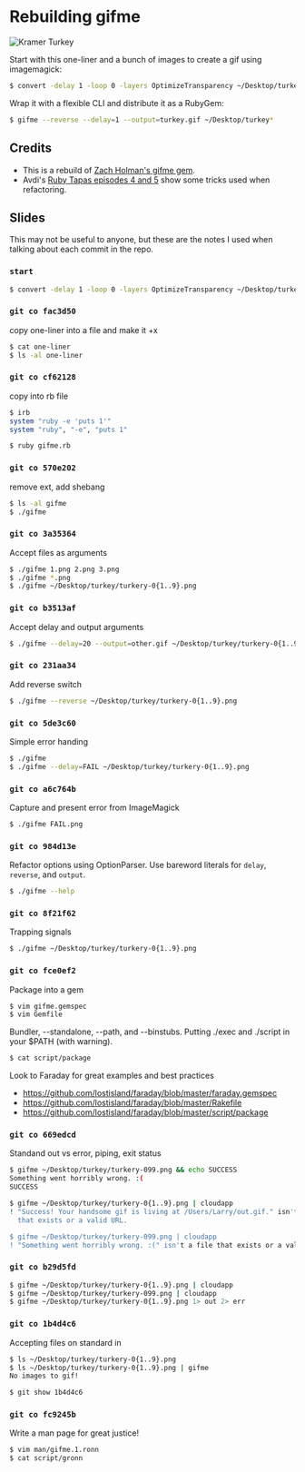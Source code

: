 # Rebuilding gifme

![Kramer Turkey](http://cl.ly/image/0o0O121n3V08/turkey.gif)

Start with this one-liner and a bunch of images to create a gif using
imagemagick:

```bash
$ convert -delay 1 -loop 0 -layers OptimizeTransparency ~/Desktop/turkey/* out.gif
```

Wrap it with a flexible CLI and distribute it as a RubyGem:

```bash
$ gifme --reverse --delay=1 --output=turkey.gif ~/Desktop/turkey*
```

## Credits

  - This is a rebuild of
    [Zach Holman's gifme gem](https://github.com/holman/gifme).
  - Avdi's [Ruby Tapas episodes 4 and 5](http://rubytapas.com) show some tricks
    used when refactoring.

## Slides

This may not be useful to anyone, but these are the notes I used when talking
about each commit in the repo.

### `start`

```bash
$ convert -delay 1 -loop 0 -layers OptimizeTransparency ~/Desktop/turkey/* out.gif
```

### `git co fac3d50`

copy one-liner into a file and make it +x

```bash
$ cat one-liner
$ ls -al one-liner
```

### `git co cf62128`

copy into rb file

``` ruby
$ irb
system "ruby -e 'puts 1'"
system "ruby", "-e", "puts 1"
```
```bash
$ ruby gifme.rb
```

### `git co 570e202`

remove ext, add shebang

```bash
$ ls -al gifme
$ ./gifme
```

### `git co 3a35364`

Accept files as arguments

```bash
$ ./gifme 1.png 2.png 3.png
$ ./gifme *.png
$ ./gifme ~/Desktop/turkey/turkery-0{1..9}.png
```

### `git co b3513af`

Accept delay and output arguments

```bash
$ ./gifme --delay=20 --output=other.gif ~/Desktop/turkey/turkery-0{1..9}.png
```

### `git co 231aa34`

Add reverse switch

```bash
$ ./gifme --reverse ~/Desktop/turkey/turkery-0{1..9}.png
```

### `git co 5de3c60`

Simple error handing

```bash
$ ./gifme
$ ./gifme --delay=FAIL ~/Desktop/turkey/turkery-0{1..9}.png
```

### `git co a6c764b`

Capture and present error from ImageMagick

```bash
$ ./gifme FAIL.png
```

### `git co 984d13e`

Refactor options using OptionParser. Use bareword literals for `delay`,
`reverse`, and `output`.

```bash
$ ./gifme --help
```

### `git co 8f21f62`

Trapping signals

```bash
$ ./gifme ~/Desktop/turkey/turkery-0{1..9}.png
```

### `git co fce0ef2`

Package into a gem

```bash
$ vim gifme.gemspec
$ vim Gemfile
```

Bundler, --standalone, --path, and --binstubs. Putting ./exec and ./script in
your $PATH (with warning).

```bash
$ cat script/package
```

Look to Faraday for great examples and best practices

  - https://github.com/lostisland/faraday/blob/master/faraday.gemspec
  - https://github.com/lostisland/faraday/blob/master/Rakefile
  - https://github.com/lostisland/faraday/blob/master/script/package

### `git co 669edcd`

Standand out vs error, piping, exit status

```bash
$ gifme ~/Desktop/turkey/turkery-099.png && echo SUCCESS
Something went horribly wrong. :(
SUCCESS

$ gifme ~/Desktop/turkey/turkery-0{1..9}.png | cloudapp
! "Success! Your handsome gif is living at /Users/Larry/out.gif." isn't a file
  that exists or a valid URL.

$ gifme ~/Desktop/turkey/turkery-099.png | cloudapp
! "Something went horribly wrong. :(" isn't a file that exists or a valid URL.
```

### `git co b29d5fd`

```bash
$ gifme ~/Desktop/turkey/turkery-0{1..9}.png | cloudapp
$ gifme ~/Desktop/turkey/turkery-099.png | cloudapp
$ gifme ~/Desktop/turkey/turkery-0{1..9}.png 1> out 2> err
```

### `git co 1b4d4c6`

Accepting files on standard in

```bash
$ ls ~/Desktop/turkey/turkery-0{1..9}.png
$ ls ~/Desktop/turkey/turkery-0{1..9}.png | gifme
No images to gif!

$ git show 1b4d4c6
```

### `git co fc9245b`

Write a man page for great justice!

```bash
$ vim man/gifme.1.ronn
$ cat script/gronn
```
